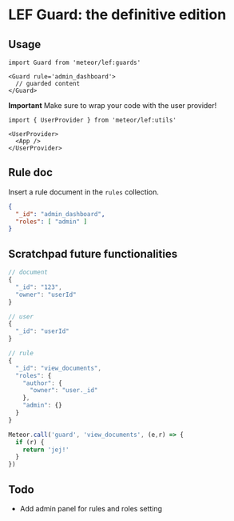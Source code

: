 # LEF Guard: the definitive edition

## Usage

```JSX
import Guard from 'meteor/lef:guards'

<Guard rule='admin_dashboard'>
  // guarded content
</Guard>
```

**Important** Make sure to wrap your code with the user provider!

```JSX
import { UserProvider } from 'meteor/lef:utils'

<UserProvider>
  <App />
</UserProvider>
```

## Rule doc

Insert a rule document in the `rules` collection.

```json
{
  "_id": "admin_dashboard",
  "roles": [ "admin" ]
}
```

## Scratchpad future functionalities

```js
// document
{
  "_id": "123",
  "owner": "userId"
}

// user
{
  "_id": "userId"
}

// rule
{
  "_id": "view_documents",
  "roles": {
    "author": {
      "owner": "user._id"
    },
    "admin": {}
  }
}

Meteor.call('guard', 'view_documents', (e,r) => {
  if (r) {
    return 'jej!'
  }
})
```


## Todo

- Add admin panel for rules and roles setting
